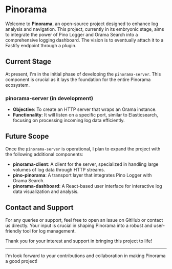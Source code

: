 # Pinorama

Welcome to **Pinorama**, an open-source project designed to enhance log analysis and navigation. This project, currently in its embryonic stage, aims to integrate the power of Pino Logger and Orama Search into a comprehensive logging dashboard. The vision is to eventually attach it to a Fastify endpoint through a plugin.

## Current Stage

At present, I'm in the initial phase of developing the `pinorama-server`. This component is crucial as it lays the foundation for the entire Pinorama ecosystem.

### pinorama-server (in development)

- **Objective**: To create an HTTP server that wraps an Orama instance.
- **Functionality**: It will listen on a specific port, similar to Elasticsearch, focusing on processing incoming log data efficiently.

## Future Scope

Once the `pinorama-server` is operational, I plan to expand the project with the following additional components:

- **pinorama-client**: A client for the server, specialized in handling large volumes of log data through HTTP streams.
- **pino-pinorama**: A transport layer that integrates Pino Logger with Orama Search.
- **pinorama-dashboard**: A React-based user interface for interactive log data visualization and analysis.

## Contact and Support

For any queries or support, feel free to open an issue on GitHub or contact us directly. Your input is crucial in shaping Pinorama into a robust and user-friendly tool for log management.

Thank you for your interest and support in bringing this project to life!

---

I'm look forward to your contributions and collaboration in making Pinorama a good project!
 
